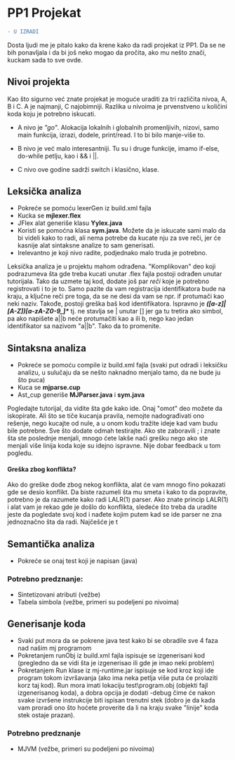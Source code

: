 # PP1 Projekat
```diff
- U IZRADI
````

Dosta ljudi me je pitalo kako da krene kako da radi projekat iz PP1. Da se ne bih ponavljala i da bi još neko mogao da pročita, ako mu nešto znači, kuckam sada to sve ovde. 

## Nivoi projekta
Kao što sigurno već znate projekat je moguće uraditi za tri različita nivoa, A, B i C. 
A je najmanji, C najobimniji. 
Razlika u nivoima je prvenstveno u količini koda koju je potrebno iskucati. 

* A nivo je _"go"_. Alokacija lokalnih i globalnih promenljivih, nizovi, samo main funkcija, izrazi, dodele, print/read. I to bi bilo manje-više to. 

* B nivo je već malo interesantniji. Tu su i druge funkcije, imamo if-else, do-while petlju, kao i && i ||.

* C nivo ove godine sadrži switch i klasično, klase. 

## Leksička analiza
* Pokreće se pomoću lexerGen iz build.xml fajla
* Kucka se **mjlexer.flex**
* JFlex alat generiše klasu **Yylex.java**
* Koristi se pomoćna klasa **sym.java**. Možete da je iskucate sami malo da bi videli kako to radi, ali nema potrebe da kucate nju za sve reči, jer će kasnije alat sintaksne analize to sam generisati.
* Irelevantno je koji nivo radite, podjednako malo truda je potrebno.

Leksička analiza je u projektu mahom odrađena. "Komplikovan" deo koji podrazumeva šta gde treba kucati unutar .flex fajla postoji odrađen unutar tutorijala.
Tako da uzmete taj kod, dodate još par _reči_ koje je potrebno registrovati i to je to. 
Samo pazite da vam registracija identifikatora bude na kraju, a ključne reči pre toga, da se ne desi da vam se npr. if protumači kao neki naziv. 
Takođe, postoji greška baš kod identifikatora. 
Ispravno je ***([a-z]|[A-Z])[a-zA-Z0-9_]\**** tj. ne stavlja se | unutar [] jer ga tu tretira ako simbol, 
pa ako napišete a||b neće protumačiti kao a ili b, nego kao jedan identifikator sa nazivom "a||b". 
Tako da to promenite. 

## Sintaksna analiza
* Pokreće se pomoću compile iz build.xml fajla (svaki put odradi i leksičku analizu, u sulučaju da se nešto naknadno menjalo tamo, da ne bude ju što puca)
* Kuca se **mjparse.cup** 
* Ast_cup generiše **MJParser.java** i **sym.java**

Pogledajte tutorijal, da vidite šta gde kako ide. 
Onaj "omot" deo možete da iskopirate. Ali što se tiče kucanja pravila, nemojte nadograđivati ono rešenje, nego kucajte od nule, a u onom kodu tražite ideje kad vam budu bile potrebne.
Sve što dodate odmah testirajte. 
Ako ste zaboravili ; i znate šta ste poslednje menjali, mnogo ćete lakše naći grešku nego ako ste menjali više linija koda koje su idejno ispravne. 
Nije dobar feedback u tom pogledu. 

#### Greška zbog konflikta?
Ako do greške dođe zbog nekog konflikta, alat će vam mnogo fino pokazati gde se desio konflikt. 
Da biste razumeli šta mu smeta i kako to da popravite, potrebno je da razumete kako radi LALR(1) parser. 
Ako znate princip LALR(1) i alat vam je rekao gde je došlo do konflikta, 
sledeće što treba da uradite jeste da pogledate svoj kod i nađete kojim putem kad se ide parser ne zna jednoznačno šta da radi. 
Najčešće je t


## Semantička analiza
* Pokreće se onaj test koji je napisan (java)

### Potrebno predznanje: 
* Sintetizovani atributi (vežbe)
* Tabela simbola (vežbe, primeri su podeljeni po nivoima)



## Generisanje koda 
* Svaki put mora da se pokrene java test kako bi se obradile sve 4 faza nad našim mj programom
* Pokretanjem runObj iz build.xml fajla ispisuje se izgenerisani kod (pregledno da se vidi šta je izgenerisao ili gde je imao neki problem)
* Pokretanjem Run klase iz mj-runtime.jar ispisuje se kod kroz koji ide program tokom izvršavanja (ako ima neka petlja više puta će prolaziti korz taj kod).
Run mora imati lokaciju test\program.obj (objekti fajl izgenerisanog koda), a dobra opcija je dodati -debug čime će nakon svake izvršene instrukcije biti ispisan trenutni stek 
(dobro je da kada vam proradi ono što hoćete proverite da li na kraju svake "linije" koda stek ostaje prazan).

### Potrebno predznanje
* MJVM (vežbe, primeri su podeljeni po nivoima)









